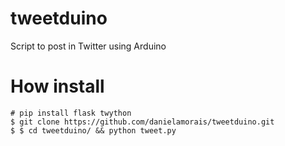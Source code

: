 # tweetduino
Script to post in Twitter using Arduino

# How install
```
# pip install flask twython
$ git clone https://github.com/danielamorais/tweetduino.git
$ $ cd tweetduino/ && python tweet.py
```
